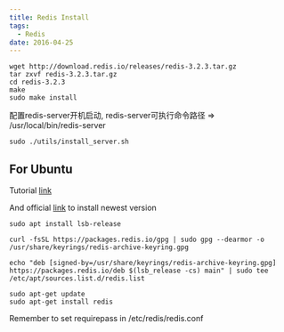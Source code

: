 ```yaml
---
title: Redis Install
tags:
  - Redis
date: 2016-04-25
---
```


```
wget http://download.redis.io/releases/redis-3.2.3.tar.gz
tar zxvf redis-3.2.3.tar.gz
cd redis-3.2.3
make
sudo make install
```

<!-- more -->

配置redis-server开机启动, redis-server可执行命令路径 => /usr/local/bin/redis-server
```
sudo ./utils/install_server.sh
```

## For Ubuntu
Tutorial [link](https://www.digitalocean.com/community/tutorials/how-to-install-and-secure-redis-on-ubuntu-22-04)

And official [link](https://redis.io/docs/getting-started/installation/install-redis-on-linux/) to install newest version
```
sudo apt install lsb-release

curl -fsSL https://packages.redis.io/gpg | sudo gpg --dearmor -o /usr/share/keyrings/redis-archive-keyring.gpg

echo "deb [signed-by=/usr/share/keyrings/redis-archive-keyring.gpg] https://packages.redis.io/deb $(lsb_release -cs) main" | sudo tee /etc/apt/sources.list.d/redis.list

sudo apt-get update
sudo apt-get install redis
```

Remember to set requirepass in /etc/redis/redis.conf